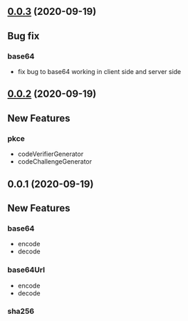 ## [0.0.3](https://github.com/4us-dev/4us-utils/compare/v0.0.1...v0.0.3) (2020-09-19)

## Bug fix

### base64

- fix bug to base64 working in client side and server side

## [0.0.2](https://github.com/4us-dev/4us-utils/compare/v0.0.1...v0.0.2) (2020-09-19)

## New Features

### pkce

- codeVerifierGenerator
- codeChallengeGenerator

## 0.0.1 (2020-09-19)

## New Features

### base64

- encode
- decode

### base64Url

- encode
- decode

### sha256
